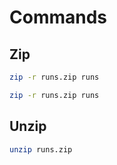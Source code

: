 # Commands

## Zip

```bash
zip -r runs.zip runs

zip -r runs.zip runs
```

## Unzip

```bash
unzip runs.zip

```